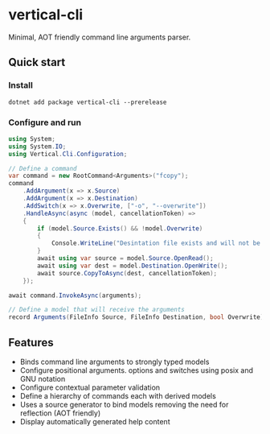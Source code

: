 # vertical-cli

Minimal, AOT friendly command line arguments parser.

## Quick start

### Install

```shell
dotnet add package vertical-cli --prerelease
```
### Configure and run

```csharp
using System;
using System.IO;
using Vertical.Cli.Configuration;

// Define a command
var command = new RootCommand<Arguments>("fcopy");
command
    .AddArgument(x => x.Source)
    .AddArgument(x => x.Destination)
    .AddSwitch(x => x.Overwrite, ["-o", "--overwrite"])
    .HandleAsync(async (model, cancellationToken) => 
    {
        if (model.Source.Exists() && !model.Overwrite)
        {
            Console.WriteLine("Desintation file exists and will not be overwritten.");
        }
        await using var source = model.Source.OpenRead();
        await using var dest = model.Destination.OpenWrite();
        await source.CopyToAsync(dest, cancellationToken);
    });

await command.InvokeAsync(arguments);

// Define a model that will receive the arguments
record Arguments(FileInfo Source, FileInfo Destination, bool Overwrite);
```

## Features

- Binds command line arguments to strongly typed models
- Configure positional arguments. options and switches using posix and GNU notation
- Configure contextual parameter validation
- Define a hierarchy of commands each with derived models
- Uses a source generator to bind models removing the need for reflection (AOT friendly)
- Display automatically generated help content